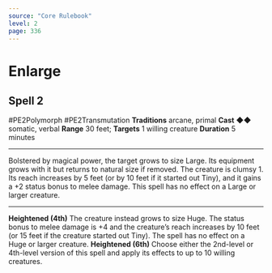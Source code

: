 ```yaml
---
source: "Core Rulebook"
level: 2
page: 336
---
```


# Enlarge
## Spell 2
#PE2Polymorph #PE2Transmutation 
**Traditions** arcane, primal
**Cast** ◆◆ somatic, verbal
**Range** 30 feet; **Targets** 1 willing creature
**Duration** 5 minutes

-----
Bolstered by magical power, the target grows to size Large. Its equipment grows with it but returns to natural size if removed. The creature is clumsy 1. Its reach increases by 5 feet (or by 10 feet if it started out Tiny), and it gains a +2 status bonus to melee damage. This spell has no effect on a Large or larger creature. 

---
**Heightened (4th)** The creature instead grows to size Huge. The status bonus to melee damage is +4 and the creature’s reach increases by 10 feet (or 15 feet if the creature started out Tiny). The spell has no effect on a Huge or larger creature.
**Heightened (6th)** Choose either the 2nd-level or 4th-level version of this spell and apply its effects to up to 10 willing creatures.